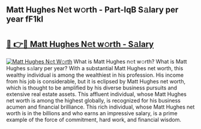## Matt Hughes N𝚎t w𝚘rth - Part-IqB S𝚊lary per year fF1kI

# <h2><a href="http://gc0exa5.nevu.top/?p=Matt+Hughes">🔗 👉🔴 Matt Hughes N𝚎t w𝚘rth - S𝚊lary</a></h2>

[![Matt Hughes N𝚎t W𝚘rth](https://i.imgur.com/Oavwk0R.jpeg)](http://gc0exa5.nevu.top/?p=Matt+Hughes)
What is Matt Hughes n𝚎t w𝚘rth? What is Matt Hughes s𝚊lary per year?
With a substantial Matt Hughes net worth, this wealthy individual is among the wealthiest in his profession. His income from his job is considerable, but it is eclipsed by Matt Hughes net worth, which is thought to be amplified by his diverse business pursuits and extensive real estate assets. This affluent individual, whose Matt Hughes net worth is among the highest globally, is recognized for his business acumen and financial brilliance. This rich individual, whose Matt Hughes net worth is in the billions and who earns an impressive salary, is a prime example of the force of commitment, hard work, and financial wisdom.
